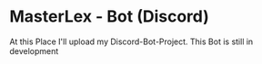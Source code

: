 # MasterLex - Bot (Discord)

At this Place I'll upload my Discord-Bot-Project.
This Bot is still in development
